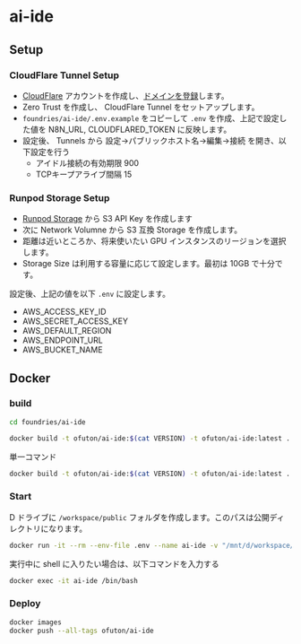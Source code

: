 # ai-ide

## Setup

### CloudFlare Tunnel Setup

- [CloudFlare](https://www.cloudflare.com/ja-jp/) アカウントを作成し、[ドメインを登録](https://dash.cloudflare.com/3585af39fca4c51968b1a42a2e3da8eb/registrar/register)します。
- Zero Trust を作成し、 CloudFlare Tunnel をセットアップします。
- `foundries/ai-ide/.env.example` をコピーして `.env` を作成、上記で設定した値を N8N_URL, CLOUDFLARED_TOKEN に反映します。
- 設定後、 Tunnels から 設定→パブリックホスト名→編集→接続 を開き、以下設定を行う
  - アイドル接続の有効期限 900
  - TCPキープアライブ間隔 15

### Runpod Storage Setup

- [Runpod Storage](https://console.runpod.io/user/storage) から S3 API Key を作成します
- 次に Network Volumne から S3 互換 Storage を作成します。
- 距離は近いところか、将来使いたい GPU インスタンスのリージョンを選択します。
- Storage Size は利用する容量に応じて設定します。最初は 10GB で十分です。

設定後、上記の値を以下 `.env` に設定します。

- AWS_ACCESS_KEY_ID
- AWS_SECRET_ACCESS_KEY
- AWS_DEFAULT_REGION
- AWS_ENDPOINT_URL
- AWS_BUCKET_NAME

## Docker

### build

```bash
cd foundries/ai-ide

docker build -t ofuton/ai-ide:$(cat VERSION) -t ofuton/ai-ide:latest .
```

単一コマンド
```bash
docker build -t ofuton/ai-ide:$(cat VERSION) -t ofuton/ai-ide:latest . && docker run -it --rm --env-file .env --name ai-ide -v "/mnt/d/workspace/:/workspace" ofuton/ai-ide:latest
```

### Start

D ドライブに `/workspace/public` フォルダを作成します。このパスは公開ディレクトリになります。

```bash
docker run -it --rm --env-file .env --name ai-ide -v "/mnt/d/workspace/:/workspace" ofuton/ai-ide:latest
```

実行中に shell に入りたい場合は、以下コマンドを入力する

```bash
docker exec -it ai-ide /bin/bash
```

### Deploy

```bash
docker images
docker push --all-tags ofuton/ai-ide
```
